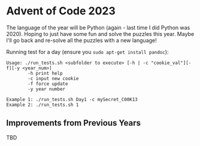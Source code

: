 # Advent of Code 2023

The language of the year will be Python (again - last time I did Python was 2020). Hoping to just have some fun and solve the puzzles this year. Maybe I'll go back and re-solve all the puzzles with a new language!

Running test for a day (ensure you `sudo apt-get install pandoc`):

```
Usage: ./run_tests.sh <subfolder to execute> [-h | -c "cookie_val"][-f][-y <year_num>]
        -h print help
        -c input new cookie
        -f force update
        -y year number

Example 1: ./run_tests.sh Day1 -c mySecret_C00K13
Example 2: ./run_tests.sh 1
```

## Improvements from Previous Years

TBD